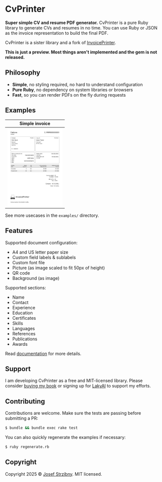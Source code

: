 # CvPrinter

**Super simple CV and resume PDF generator.** CvPrinter is a pure Ruby library to generate CVs and resumes in no time. You can use Ruby or JSON as the invoice representation to build the final PDF.

CvPrinter is a sister library and a fork of [InvoicePrinter](https://github.com/strzibny/invoice_printer).

**This is just a preview. Most things aren't implemented and the gem is not released.**

## Philosophy

- **Simple**, no styling required, no hard to understand configuration
- **Pure Ruby**, no dependency on system libraries or browsers
- **Fast**, so you can render PDFs on the fly during requests

## Examples

| Simple invoice |
| -------------- |
| <a href="https://github.com/strzibny/cv_printer/raw/master/examples/promo.pdf"><img src="./examples/picture.jpg" width="180" /></a>|

See more usecases in the `examples/` directory.

## Features

Supported document configuration:

- A4 and US letter paper size
- Custom field labels & sublabels
- Custom font file
- Picture (as image scaled to fit 50px of height)
- QR code
- Background (as image)

Supported sections:

- Name
- Contact
- Experience
- Education
- Certificates
- Skills
- Languages
- References
- Publications
- Awards

Read [documentation](./docs/LIBRARY.md) for more details.

## Support

I am developing CvPrinter as a free and MIT-licensed library. Please consider [buying my book](https://deploymentfromscratch.com/) or signing up for [LakyAI](https://lakyai.com/) to support my efforts.

## Contributing

Contributions are welcome. Make sure the tests are passing before submitting a PR:

```bash
$ bundle && bundle exec rake test
```

You can also quickly regenerate the examples if necessary:

```bash
$ ruby regenerate.rb
```

## Copyright

Copyright 2025 &copy; [Josef Strzibny](http://strzibny.name/). MIT licensed.
